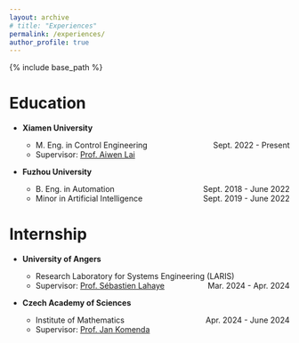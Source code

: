 ```yaml
---
layout: archive
# title: "Experiences"
permalink: /experiences/
author_profile: true
---
```


{% include base_path %}

# Education
- **Xiamen University**
    - M. Eng. in Control Engineering <span style="float:right"> Sept. 2022 - Present</span>
    - Supervisor: [Prof. Aiwen Lai](https://aivens123.github.io/aiwenlai.github.io/)

- **Fuzhou University**
    - B. Eng. in Automation <span style="float:right"> Sept. 2018 - June 2022</span>
    - Minor in Artificial Intelligence <span style="float:right"> Sept. 2019 - June 2022</span>

# Internship
- **University of Angers**
    - Research Laboratory for Systems Engineering (LARIS) <span style="float:right"> Mar. 2024 - Apr. 2024</span>
    - Supervisor: [Prof. S&eacute;bastien Lahaye](http://perso-laris.univ-angers.fr/~lahaye/)

- **Czech Academy of Sciences**
    - Institute of Mathematics <span style="float:right"> Apr. 2024 - June 2024</span>
    - Supervisor: [Prof. Jan Komenda](https://www.math.cas.cz/index.php/members/researcher/50)